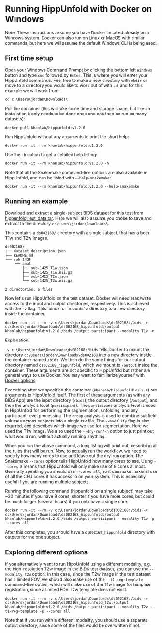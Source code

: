 # Running HippUnfold with Docker on Windows

Note: These instructions assume you have Docker installed already on a Windows system. Docker can also run on Linux or MacOS with similar commands, but here we will assume the default Windows CLI is being used.

## First time setup

Open your Windows Command Prompt by clicking the bottom left `Windows` button and type `cmd` followed by `Enter`. This is where you will enter your HippUnfold commands. Feel free to make a new directory with `mkdir` or move to a directory you would like to work out of with `cd`, and for this example we will work from:

    cd c:\Users\jordan\Downloads\

Pull the container (this will take some time and storage space, but like an installation it only needs to be done once and can then be run on many datasets):

    docker pull khanlab/hippunfold:v1.2.0

Run HippUnfold without any arguments to print the short help:

    docker run -it --rm khanlab/hippunfold:v1.2.0    

Use the `-h` option to get a detailed help listing:

    docker run -it --rm khanlab/hippunfold:v1.2.0 -h

Note that all the Snakemake command-line options are also available in
HippUnfold, and can be listed with `--help-snakemake`:

    docker run -it --rm khanlab/hippunfold:v1.2.0 --help-snakemake

## Running an example

Download and extract a single-subject BIDS dataset for this test from [hippunfold_test_data.tar](https://www.dropbox.com/s/mdbmpmmq6fi8sk0/hippunfold_test_data.tar). Here we will also assume you chose to save and extract to the directory `c:\Users\jordan\Downloads\`.

This contains a `ds002168/` directory with a single subject, that has a both T1w and T2w images. 

```
ds002168/
├── dataset_description.json
├── README.md
└── sub-1425
    └── anat
        ├── sub-1425_T1w.json
        ├── sub-1425_T1w.nii.gz
        ├── sub-1425_T2w.json
        └── sub-1425_T2w.nii.gz

2 directories, 6 files
```

Now let's run HippUnfold on the test dataset. Docker will need read/write access to the input and output directories, respectively. This is achieved with the `-v` flag. This 'binds' or 'mounts' a directory to a new directory inside the container.

    docker run -it --rm -v c:\Users\jordan\Downloads\ds002168:/bids -v c:\Users\jordan\Downloads\ds002168_hippunfold:/output khanlab/hippunfold:v1.2.0 /bids /output participant --modality T1w -n

Explanation: 

`-v c:\Users\jordan\Downloads\ds002168:/bids` tells Docker to mount the directory `c:\Users\jordan\Downloads\ds002168` into a new directory inside the container named `/bids`. We then do the same things for our output directory named `ds002168_hippunfold`, which we mount to `/output` inside the container. These arguments are not specific to HippUnfold but rather are general ways to use Docker. You may want to familiarize yourself with [Docker options](https://docs.docker.com/engine/reference/run/).

Everything after we specified the container (`khanlab/hippunfold:v1.2.0`) are arguments to HippUnfold itself. The first of these arguments (as with any BIDS App) are the input directory (`/bids`), the output directory (`/output`), and then the analysis level (`participant`). The `participant` analysis 
level is used in HippUnfold for performing the segmentation, unfolding, and any
participant-level processing. The `group` analysis is used to combine subfield volumes
across subjects into a single tsv file.  The `--modality` flag is also required, and describes which image we use for segmentation. Here we used the T1w image. We also used the `--dry-run/-n`  option to just print out what would run, without actually running anything.

When you run the above command, a long listing will print out, describing all the rules that 
will be run. Now, to actually run the workflow, we need to specify how many cores to use and leave out
the dry-run option.  The Snakemake `--cores` option tells HippUnfold how many cores to use.
 Using `--cores 8` means that HippUnfold will only make use of 8 cores at most. Generally speaking 
you should use `--cores all`,  so it can make maximal use of all the CPU cores it has access to on your system. This is especially 
useful if you are running multiple subjects. 

Running the following command (hippunfold on a single subject) may take ~30 minutes if you have 8 cores, shorter if you have more 
cores, but could be much longer (several hours) if you only have a single core.

    docker run -it --rm -v c:\Users\jordan\Downloads\ds002168:/bids -v c:\Users\jordan\Downloads\ds002168_hippunfold:/output khanlab/hippunfold:v1.2.0 /bids /output participant --modality T1w -p --cores all

After this completes, you should have a `ds002168_hippunfold` directory with outputs for the one subject.

## Exploring different options

If you alternatively want to run HippUnfold using a different modality, e.g. the high-resolution T2w image
in the BIDS test dataset, you can use the `--modality T2w` option. In this case, since the T2w image in the 
test dataset has a limited FOV, we should also make use of the `--t1-reg-template` command-line option,
which will make use of the T1w image for template registration, since a limited FOV T2w template does not exist.

    docker run -it --rm -v c:\Users\jordan\Downloads\ds002168:/bids -v c:\Users\jordan\Downloads\ds002168_hippunfold_t2w:/output khanlab/hippunfold:v1.2.0 /bids /output participant --modality T2w --t1-reg-template -p --cores all

Note that if you run with a different modality, you should use a separate output directory, since some of the files 
would be overwritten if not.



